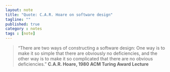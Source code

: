 ```yaml
---
layout: note
title: "Quote: C.A.R. Hoare on software design"
tagline: ""
published: true
category : notes
tags : [note]
---
```


> “There are two ways of constructing a software design: One way is to make it
> so simple that there are obviously no deficiencies, and the other way is to
> make it so complicated that there are no obvious deficiencies.”
> __C.A.R. Hoare, 1980 ACM Turing Award Lecture__
